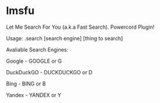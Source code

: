 # lmsfu
Let Me Search For You (a.k.a Fast Search). Powercord Plugin!

Usage:
.search [search engine] [thing to search]

Avaliable Search Engines:

Google - GOOGLE or G

DuckDuckGO - DUCKDUCKGO or D

Bing - BING or B

Yandex - YANDEX or Y
